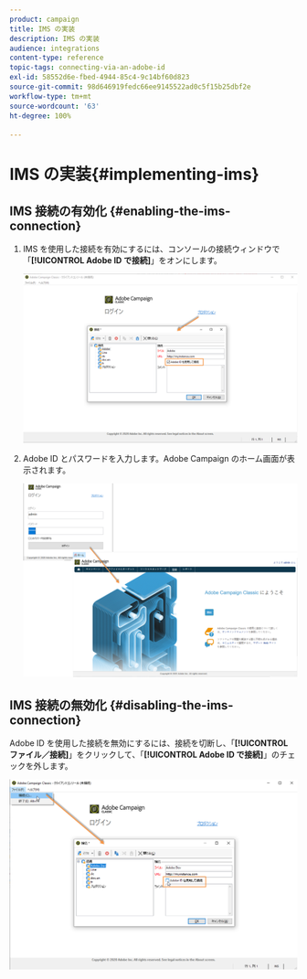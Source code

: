 ```yaml
---
product: campaign
title: IMS の実装
description: IMS の実装
audience: integrations
content-type: reference
topic-tags: connecting-via-an-adobe-id
exl-id: 58552d6e-fbed-4944-85c4-9c14bf60d823
source-git-commit: 98d646919fedc66ee9145522ad0c5f15b25dbf2e
workflow-type: tm+mt
source-wordcount: '63'
ht-degree: 100%

---
```


# IMS の実装{#implementing-ims}

## IMS 接続の有効化 {#enabling-the-ims-connection}

1. IMS を使用した接続を有効にするには、コンソールの接続ウィンドウで「**[!UICONTROL Adobe ID で接続]**」をオンにします。

   ![](assets/ims_1.png)

1. Adobe ID とパスワードを入力します。Adobe Campaign のホーム画面が表示されます。

   ![](assets/ims_2.png)

## IMS 接続の無効化 {#disabling-the-ims-connection}

Adobe ID を使用した接続を無効にするには、接続を切断し、「**[!UICONTROL ファイル／接続]**」をクリックして、「**[!UICONTROL Adobe ID で接続]**」のチェックを外します。

![](assets/ims_4.png)
